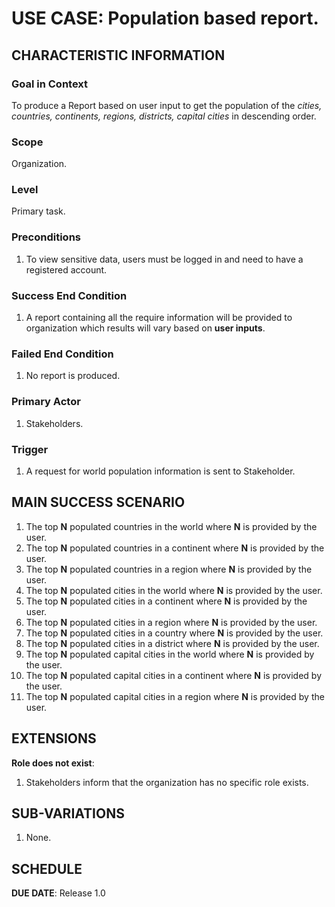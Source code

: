 # USE CASE: Population based report.

## CHARACTERISTIC INFORMATION

### Goal in Context

To produce a Report based on user input to get the population of the *cities, countries, continents, regions, districts, capital cities* in descending order.

### Scope

Organization.

### Level

Primary task.

### Preconditions
 
1. To view sensitive data, users must be logged in and need to have a registered account.

### Success End Condition

1. A report containing all the require information will be provided to organization which results will vary based on **user inputs**.

### Failed End Condition

1. No report is produced.

### Primary Actor

1. Stakeholders.

### Trigger

1. A request for world population information is sent to Stakeholder.

## MAIN SUCCESS SCENARIO

1. The top **N** populated countries in the world where **N** is provided by the user.
2. The top **N** populated countries in a continent where **N** is provided by the user.
3. The top **N** populated countries in a region where **N** is provided by the user.
4. The top **N** populated cities in the world where **N** is provided by the user.
5. The top **N** populated cities in a continent where **N** is provided by the user.
6. The top **N** populated cities in a region where **N** is provided by the user.
7. The top **N** populated cities in a country where **N** is provided by the user.
8. The top **N** populated cities in a district where **N** is provided by the user.
9. The top **N** populated capital cities in the world where **N** is provided by the user.
10. The top **N** populated capital cities in a continent where **N** is provided by the user.
11. The top **N** populated capital cities in a region where **N** is provided by the user.


## EXTENSIONS

**Role does not exist**:

1. Stakeholders inform that the organization has no specific role exists.

## SUB-VARIATIONS

1. None.

## SCHEDULE

**DUE DATE**: Release 1.0
